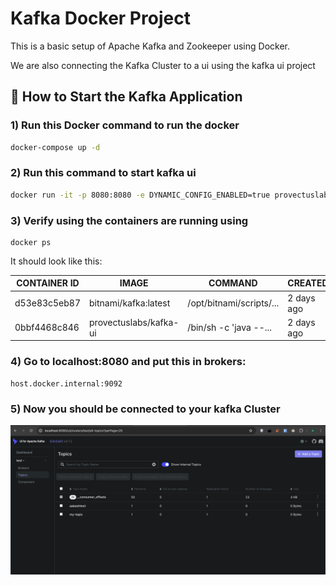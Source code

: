 # Kafka Docker Project

This is a basic setup of Apache Kafka and Zookeeper using Docker.

We are also connecting the Kafka Cluster to a ui using the kafka ui project

## 🚀 How to Start the Kafka Application

### 1) Run this Docker command to run the docker 

```bash
docker-compose up -d
```

### 2) Run this command to start kafka ui 

```bash
docker run -it -p 8080:8080 -e DYNAMIC_CONFIG_ENABLED=true provectuslabs/kafka-ui
```
### 3) Verify using the containers are running using

```
docker ps
```
It should look like this: 

| CONTAINER ID | IMAGE                    | COMMAND                     | CREATED    | STATUS       | PORTS                    | NAMES        |
|--------------|--------------------------|-----------------------------|------------|--------------|--------------------------|--------------|
| d53e83c5eb87 | bitnami/kafka:latest     | /opt/bitnami/scripts/...    | 2 days ago | Up 52 seconds| 0.0.0.0:9092->9092/tcp   | kafka        |
| 0bbf4468c846 | provectuslabs/kafka-ui   | /bin/sh -c 'java --...      | 2 days ago | Up 52 seconds| 0.0.0.0:8080->8080/tcp   | crazy_volhard|


### 4) Go to localhost:8080 and put this in brokers:

```
host.docker.internal:9092
```

### 5) Now you should be connected to your kafka Cluster

![Image](image.png)